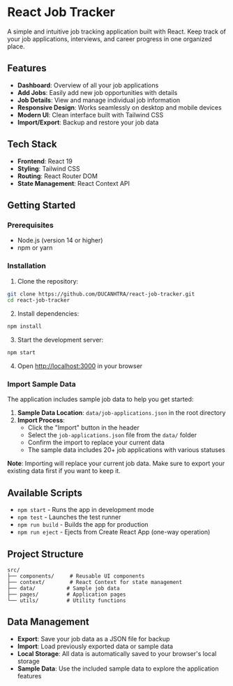 # React Job Tracker

A simple and intuitive job tracking application built with React. Keep track of your job applications, interviews, and career progress in one organized place.

## Features

- **Dashboard**: Overview of all your job applications
- **Add Jobs**: Easily add new job opportunities with details
- **Job Details**: View and manage individual job information
- **Responsive Design**: Works seamlessly on desktop and mobile devices
- **Modern UI**: Clean interface built with Tailwind CSS
- **Import/Export**: Backup and restore your job data

## Tech Stack

- **Frontend**: React 19
- **Styling**: Tailwind CSS
- **Routing**: React Router DOM
- **State Management**: React Context API

## Getting Started

### Prerequisites

- Node.js (version 14 or higher)
- npm or yarn

### Installation

1. Clone the repository:
```bash
git clone https://github.com/DUCANHTRA/react-job-tracker.git
cd react-job-tracker
```

2. Install dependencies:
```bash
npm install
```

3. Start the development server:
```bash
npm start
```

4. Open [http://localhost:3000](http://localhost:3000) in your browser

### Import Sample Data

The application includes sample job data to help you get started:

1. **Sample Data Location**: `data/job-applications.json` in the root directory
2. **Import Process**:
   - Click the "Import" button in the header
   - Select the `job-applications.json` file from the `data/` folder
   - Confirm the import to replace your current data
   - The sample data includes 20+ job applications with various statuses

**Note**: Importing will replace your current job data. Make sure to export your existing data first if you want to keep it.

## Available Scripts

- `npm start` - Runs the app in development mode
- `npm test` - Launches the test runner
- `npm run build` - Builds the app for production
- `npm run eject` - Ejects from Create React App (one-way operation)

## Project Structure

```
src/
├── components/     # Reusable UI components
├── context/        # React Context for state management
├── data/          # Sample job data
├── pages/         # Application pages
└── utils/         # Utility functions
```

## Data Management

- **Export**: Save your job data as a JSON file for backup
- **Import**: Load previously exported data or sample data
- **Local Storage**: All data is automatically saved to your browser's local storage
- **Sample Data**: Use the included sample data to explore the application features

